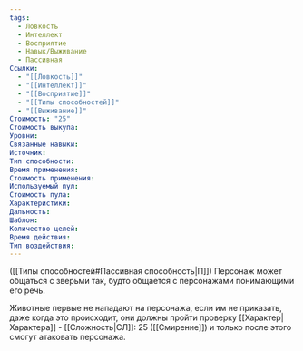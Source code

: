 ```yaml
---
tags:
  - Ловкость
  - Интеллект
  - Восприятие
  - Навык/Выживание
  - Пассивная
Ссылки:
  - "[[Ловкость]]"
  - "[[Интеллект]]"
  - "[[Восприятие]]"
  - "[[Типы способностей]]"
  - "[[Выживание]]"
Стоимость: "25"
Стоимость выкупа:
Уровни:
Связанные навыки:
Источник:
Тип способности:
Время применения:
Стоимость применения:
Используемый пул:
Стоимость пула:
Характеристики:
Дальность:
Шаблон:
Количество целей:
Время действия:
Тип воздействия:
---
```

([[Типы способностей#Пассивная способность|П]]) Персонаж может общаться с зверьми так, будто общается с персонажами понимающими его речь.

Животные первые не нападают на персонажа, если им не приказать, даже когда это происходит, они должны пройти проверку [[Характер|Характера]] - [[Сложность|СЛ]]: 25 ([[Смирение]]) и только после этого смогут атаковать персонажа. 